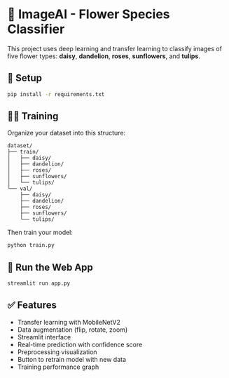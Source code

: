 # 🌸 ImageAI - Flower Species Classifier

This project uses deep learning and transfer learning to classify images of five flower types:
**daisy**, **dandelion**, **roses**, **sunflowers**, and **tulips**.

## 🔧 Setup
```bash
pip install -r requirements.txt
```

## 🏋️‍♂️ Training
Organize your dataset into this structure:
```
dataset/
├── train/
│   ├── daisy/
│   ├── dandelion/
│   ├── roses/
│   ├── sunflowers/
│   └── tulips/
└── val/
    ├── daisy/
    ├── dandelion/
    ├── roses/
    ├── sunflowers/
    └── tulips/
```
Then train your model:
```bash
python train.py
```

## 🚀 Run the Web App
```bash
streamlit run app.py
```

## ✅ Features
- Transfer learning with MobileNetV2
- Data augmentation (flip, rotate, zoom)
- Streamlit interface
- Real-time prediction with confidence score
- Preprocessing visualization
- Button to retrain model with new data
- Training performance graph